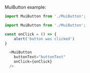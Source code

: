 MuiButton example:

```js noeditor
import MuiButton from './MuiButton';
```

```js
import MuiButton from './MuiButton';

const onClick = () => {
    alert('button was clicked')
}

  <MuiButton
    buttonText="buttonText"
    onClick={onClick}
  />
```